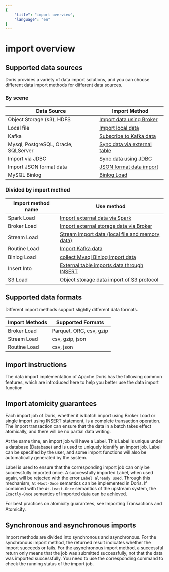 ```yaml
---
{
    "title": "import overview",
    "language": "en"
}
---
```


<!-- 
Licensed to the Apache Software Foundation (ASF) under one
or more contributor license agreements.  See the NOTICE file
distributed with this work for additional information
regarding copyright ownership.  The ASF licenses this file
to you under the Apache License, Version 2.0 (the
"License"); you may not use this file except in compliance
with the License.  You may obtain a copy of the License at

  http://www.apache.org/licenses/LICENSE-2.0

Unless required by applicable law or agreed to in writing,
software distributed under the License is distributed on an
"AS IS" BASIS, WITHOUT WARRANTIES OR CONDITIONS OF ANY
KIND, either express or implied.  See the License for the
specific language governing permissions and limitations
under the License.
-->

# import overview

## Supported data sources

Doris provides a variety of data import solutions, and you can choose different data import methods for different data sources.

### By scene

| Data Source                          | Import Method                                                |
| ------------------------------------ | ------------------------------------------------------------ |
| Object Storage (s3), HDFS            | [Import data using Broker](./import-scenes/external-storage-load.html) |
| Local file                           | [Import local data](./import-scenes/local-file-load.html)    |
| Kafka                                | [Subscribe to Kafka data](./import-scenes/kafka-load.html)   |
| Mysql, PostgreSQL, Oracle, SQLServer | [Sync data via external table](./import-scenes/external-table-load.html) |
| Import via JDBC                      | [Sync data using JDBC](./import-scenes/jdbc-load.html)       |
| Import JSON format data              | [JSON format data import](./import-way/load-json-format.html) |
| MySQL Binlog                         | [Binlog Load](./import-way/binlog-load-manual.html)          |

### Divided by import method

| Import method name | Use method                                                   |
| ------------------ | ------------------------------------------------------------ |
| Spark Load         | [Import external data via Spark](./import-way/spark-load-manual.html) |
| Broker Load        | [Import external storage data via Broker](./import-way/broker-load-manual.html) |
| Stream Load        | [Stream import data (local file and memory data)](./import-way/stream-load-manual.html) |
| Routine Load       | [Import Kafka data](./import-way/routine-load-manual.html)   |
| Binlog Load        | [collect Mysql Binlog import data](./import-way/binlog-load-manual.html) |
| Insert Into        | [External table imports data through INSERT](./import-way/insert-into-manual.html) |
| S3 Load            | [Object storage data import of S3 protocol](./import-way/s3-load-manual.html) |

## Supported data formats

Different import methods support slightly different data formats.

| Import Methods | Supported Formats       |
| -------------- | ----------------------- |
| Broker Load    | Parquet, ORC, csv, gzip |
| Stream Load    | csv, gzip, json         |
| Routine Load   | csv, json               |

## import instructions

The data import implementation of Apache Doris has the following common features, which are introduced here to help you better use the data import function

## Import atomicity guarantees

Each import job of Doris, whether it is batch import using Broker Load or single import using INSERT statement, is a complete transaction operation. The import transaction can ensure that the data in a batch takes effect atomically, and there will be no partial data writing.

At the same time, an import job will have a Label. This Label is unique under a database (Database) and is used to uniquely identify an import job. Label can be specified by the user, and some import functions will also be automatically generated by the system.

Label is used to ensure that the corresponding import job can only be successfully imported once. A successfully imported Label, when used again, will be rejected with the error `Label already used`. Through this mechanism, `At-Most-Once` semantics can be implemented in Doris. If combined with the `At-Least-Once` semantics of the upstream system, the `Exactly-Once` semantics of imported data can be achieved.

For best practices on atomicity guarantees, see Importing Transactions and Atomicity.

## Synchronous and asynchronous imports

Import methods are divided into synchronous and asynchronous. For the synchronous import method, the returned result indicates whether the import succeeds or fails. For the asynchronous import method, a successful return only means that the job was submitted successfully, not that the data was imported successfully. You need to use the corresponding command to check the running status of the import job.